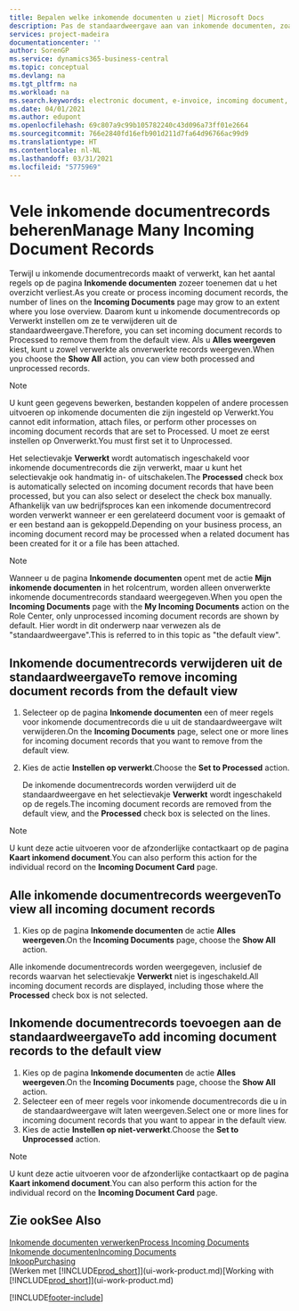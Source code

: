 ```yaml
---
title: Bepalen welke inkomende documenten u ziet| Microsoft Docs
description: Pas de standaardweergave aan van inkomende documenten, zoals e-facturen, om de lijst met verwerkte en onverwerkte records te verbeteren.
services: project-madeira
documentationcenter: ''
author: SorenGP
ms.service: dynamics365-business-central
ms.topic: conceptual
ms.devlang: na
ms.tgt_pltfrm: na
ms.workload: na
ms.search.keywords: electronic document, e-invoice, incoming document, OCR, ecommerce, document exchange, import invoice
ms.date: 04/01/2021
ms.author: edupont
ms.openlocfilehash: 69c807a9c99b105782240c43d096a73ff01e2664
ms.sourcegitcommit: 766e2840fd16efb901d211d7fa64d96766ac99d9
ms.translationtype: HT
ms.contentlocale: nl-NL
ms.lasthandoff: 03/31/2021
ms.locfileid: "5775969"
---
```

# <a name="manage-many-incoming-document-records"></a><span data-ttu-id="fd4c2-103">Vele inkomende documentrecords beheren</span><span class="sxs-lookup"><span data-stu-id="fd4c2-103">Manage Many Incoming Document Records</span></span>
<span data-ttu-id="fd4c2-104">Terwijl u inkomende documentrecords maakt of verwerkt, kan het aantal regels op de pagina **Inkomende documenten** zozeer toenemen dat u het overzicht verliest.</span><span class="sxs-lookup"><span data-stu-id="fd4c2-104">As you create or process incoming document records, the number of lines on the **Incoming Documents** page may grow to an extent where you lose overview.</span></span> <span data-ttu-id="fd4c2-105">Daarom kunt u inkomende documentrecords op Verwerkt instellen om ze te verwijderen uit de standaardweergave.</span><span class="sxs-lookup"><span data-stu-id="fd4c2-105">Therefore, you can set incoming document records to Processed to remove them from the default view.</span></span> <span data-ttu-id="fd4c2-106">Als u **Alles weergeven** kiest, kunt u zowel verwerkte als onverwerkte records weergeven.</span><span class="sxs-lookup"><span data-stu-id="fd4c2-106">When you choose the **Show All** action, you can view both processed and unprocessed records.</span></span>

> [!NOTE]  
>   <span data-ttu-id="fd4c2-107">U kunt geen gegevens bewerken, bestanden koppelen of andere processen uitvoeren op inkomende documenten die zijn ingesteld op Verwerkt.</span><span class="sxs-lookup"><span data-stu-id="fd4c2-107">You cannot edit information, attach files, or perform other processes on incoming document records that are set to Processed.</span></span> <span data-ttu-id="fd4c2-108">U moet ze eerst instellen op Onverwerkt.</span><span class="sxs-lookup"><span data-stu-id="fd4c2-108">You must first set it to Unprocessed.</span></span>

<span data-ttu-id="fd4c2-109">Het selectievakje **Verwerkt** wordt automatisch ingeschakeld voor inkomende documentrecords die zijn verwerkt, maar u kunt het selectievakje ook handmatig in- of uitschakelen.</span><span class="sxs-lookup"><span data-stu-id="fd4c2-109">The **Processed** check box is automatically selected on incoming document records that have been processed, but you can also select or deselect the check box manually.</span></span> <span data-ttu-id="fd4c2-110">Afhankelijk van uw bedrijfsproces kan een inkomende documentrecord worden verwerkt wanneer er een gerelateerd document voor is gemaakt of er een bestand aan is gekoppeld.</span><span class="sxs-lookup"><span data-stu-id="fd4c2-110">Depending on your business process, an incoming document record may be processed when a related document has been created for it or a file has been attached.</span></span>

> [!NOTE]  
>   <span data-ttu-id="fd4c2-111">Wanneer u de pagina **Inkomende documenten** opent met de actie **Mijn inkomende documenten** in het rolcentrum, worden alleen onverwerkte inkomende documentrecords standaard weergegeven.</span><span class="sxs-lookup"><span data-stu-id="fd4c2-111">When you open the **Incoming Documents** page with the **My Incoming Documents** action on the Role Center, only unprocessed incoming document records are shown by default.</span></span> <span data-ttu-id="fd4c2-112">Hier wordt in dit onderwerp naar verwezen als de "standaardweergave".</span><span class="sxs-lookup"><span data-stu-id="fd4c2-112">This is referred to in this topic as "the default view".</span></span>

## <a name="to-remove-incoming-document-records-from-the-default-view"></a><span data-ttu-id="fd4c2-113">Inkomende documentrecords verwijderen uit de standaardweergave</span><span class="sxs-lookup"><span data-stu-id="fd4c2-113">To remove incoming document records from the default view</span></span>
1. <span data-ttu-id="fd4c2-114">Selecteer op de pagina **Inkomende documenten** een of meer regels voor inkomende documentrecords die u uit de standaardweergave wilt verwijderen.</span><span class="sxs-lookup"><span data-stu-id="fd4c2-114">On the **Incoming Documents** page, select one or more lines for incoming document records that you want to remove from the default view.</span></span>
2. <span data-ttu-id="fd4c2-115">Kies de actie **Instellen op verwerkt**.</span><span class="sxs-lookup"><span data-stu-id="fd4c2-115">Choose the **Set to Processed** action.</span></span>

    <span data-ttu-id="fd4c2-116">De inkomende documentrecords worden verwijderd uit de standaardweergave en het selectievakje **Verwerkt** wordt ingeschakeld op de regels.</span><span class="sxs-lookup"><span data-stu-id="fd4c2-116">The incoming document records are removed from the default view, and the **Processed** check box is selected on the lines.</span></span>

> [!NOTE]  
>   <span data-ttu-id="fd4c2-117">U kunt deze actie uitvoeren voor de afzonderlijke contactkaart op de pagina **Kaart inkomend document**.</span><span class="sxs-lookup"><span data-stu-id="fd4c2-117">You can also perform this action for the individual record on the **Incoming Document Card** page.</span></span>

## <a name="to-view-all-incoming-document-records"></a><span data-ttu-id="fd4c2-118">Alle inkomende documentrecords weergeven</span><span class="sxs-lookup"><span data-stu-id="fd4c2-118">To view all incoming document records</span></span>
1. <span data-ttu-id="fd4c2-119">Kies op de pagina **Inkomende documenten** de actie **Alles weergeven**.</span><span class="sxs-lookup"><span data-stu-id="fd4c2-119">On the **Incoming Documents** page, choose the **Show All** action.</span></span>

<span data-ttu-id="fd4c2-120">Alle inkomende documentrecords worden weergegeven, inclusief de records waarvan het selectievakje **Verwerkt** niet is ingeschakeld.</span><span class="sxs-lookup"><span data-stu-id="fd4c2-120">All incoming document records are displayed, including those where the **Processed** check box is not selected.</span></span>

## <a name="to-add-incoming-document-records-to-the-default-view"></a><span data-ttu-id="fd4c2-121">Inkomende documentrecords toevoegen aan de standaardweergave</span><span class="sxs-lookup"><span data-stu-id="fd4c2-121">To add incoming document records to the default view</span></span>
1. <span data-ttu-id="fd4c2-122">Kies op de pagina **Inkomende documenten** de actie **Alles weergeven**.</span><span class="sxs-lookup"><span data-stu-id="fd4c2-122">On the **Incoming Documents** page, choose the **Show All** action.</span></span>
2. <span data-ttu-id="fd4c2-123">Selecteer een of meer regels voor inkomende documentrecords die u in de standaardweergave wilt laten weergeven.</span><span class="sxs-lookup"><span data-stu-id="fd4c2-123">Select one or more lines for incoming document records that you want to appear in the default view.</span></span>
3. <span data-ttu-id="fd4c2-124">Kies de actie **Instellen op niet-verwerkt**.</span><span class="sxs-lookup"><span data-stu-id="fd4c2-124">Choose the **Set to Unprocessed** action.</span></span>  

> [!NOTE]  
>   <span data-ttu-id="fd4c2-125">U kunt deze actie uitvoeren voor de afzonderlijke contactkaart op de pagina **Kaart inkomend document**.</span><span class="sxs-lookup"><span data-stu-id="fd4c2-125">You can also perform this action for the individual record on the **Incoming Document Card** page.</span></span>

## <a name="see-also"></a><span data-ttu-id="fd4c2-126">Zie ook</span><span class="sxs-lookup"><span data-stu-id="fd4c2-126">See Also</span></span>
[<span data-ttu-id="fd4c2-127">Inkomende documenten verwerken</span><span class="sxs-lookup"><span data-stu-id="fd4c2-127">Process Incoming Documents</span></span>](across-process-income-documents.md)  
[<span data-ttu-id="fd4c2-128">Inkomende documenten</span><span class="sxs-lookup"><span data-stu-id="fd4c2-128">Incoming Documents</span></span>](across-income-documents.md)  
[<span data-ttu-id="fd4c2-129">Inkoop</span><span class="sxs-lookup"><span data-stu-id="fd4c2-129">Purchasing</span></span>](purchasing-manage-purchasing.md)  
<span data-ttu-id="fd4c2-130">[Werken met [!INCLUDE[prod_short](includes/prod_short.md)]](ui-work-product.md)</span><span class="sxs-lookup"><span data-stu-id="fd4c2-130">[Working with [!INCLUDE[prod_short](includes/prod_short.md)]](ui-work-product.md)</span></span>


[!INCLUDE[footer-include](includes/footer-banner.md)]